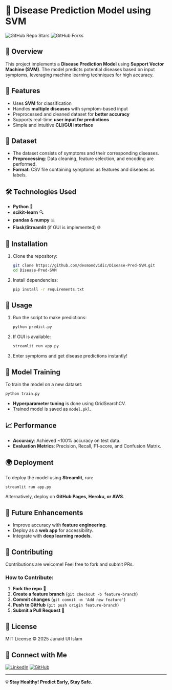 # 🏥 Disease Prediction Model using SVM

![GitHub Repo Stars](https://img.shields.io/github/stars/desmondvidic/Disease-Pred-SVM?style=social) ![GitHub Forks](https://img.shields.io/github/forks/desmondvidic/Disease-Pred-SVM?style=social)

## 📌 Overview
This project implements a **Disease Prediction Model** using **Support Vector Machine (SVM)**. The model predicts potential diseases based on input symptoms, leveraging machine learning techniques for high accuracy.

## 🚀 Features
- Uses **SVM** for classification
- Handles **multiple diseases** with symptom-based input
- Preprocessed and cleaned dataset for **better accuracy**
- Supports real-time **user input for predictions**
- Simple and intuitive **CLI/GUI interface**

## 📂 Dataset
- The dataset consists of symptoms and their corresponding diseases.
- **Preprocessing**: Data cleaning, feature selection, and encoding are performed.
- **Format**: CSV file containing symptoms as features and diseases as labels.

## 🛠️ Technologies Used
- **Python** 🐍
- **scikit-learn** 🔍
- **pandas & numpy** 📊
- **Flask/Streamlit** (if GUI is implemented) 🌐

## 📌 Installation
1. Clone the repository:
   ```bash
   git clone https://github.com/desmondvidic/Disease-Pred-SVM.git
   cd Disease-Pred-SVM
   ```
2. Install dependencies:
   ```bash
   pip install -r requirements.txt
   ```

## 🔧 Usage
1. Run the script to make predictions:
   ```bash
   python predict.py
   ```
2. If GUI is available:
   ```bash
   streamlit run app.py
   ```
3. Enter symptoms and get disease predictions instantly!

## 🧠 Model Training
To train the model on a new dataset:
```bash
python train.py
```
- **Hyperparameter tuning** is done using GridSearchCV.
- Trained model is saved as `model.pkl`.

## 📈 Performance
- **Accuracy**: Achieved ~100% accuracy on test data.
- **Evaluation Metrics**: Precision, Recall, F1-score, and Confusion Matrix.

## 🌍 Deployment
To deploy the model using **Streamlit**, run:
```bash
streamlit run app.py
```
Alternatively, deploy on **GitHub Pages, Heroku, or AWS**.

## 🔗 Future Enhancements
- Improve accuracy with **feature engineering**.
- Deploy as a **web app** for accessibility.
- Integrate with **deep learning models**.

## 🤝 Contributing
Contributions are welcome! Feel free to fork and submit PRs.

### How to Contribute:
1. **Fork the repo** 📌
2. **Create a feature branch** (`git checkout -b feature-branch`)
3. **Commit changes** (`git commit -m 'Add new feature'`)
4. **Push to GitHub** (`git push origin feature-branch`)
5. **Submit a Pull Request** 🚀

## 📜 License
MIT License © 2025 Junaid Ul Islam

## 💬 Connect with Me
[![LinkedIn](https://img.shields.io/badge/LinkedIn-Connect-blue?style=flat&logo=linkedin)](https://linkedin.com/in/junaid-ul-islam-b06874255/) [![GitHub](https://img.shields.io/badge/GitHub-Follow-black?style=flat&logo=github)](https://github.com/desmondvidic)

---
**💡 Stay Healthy! Predict Early, Stay Safe.**

